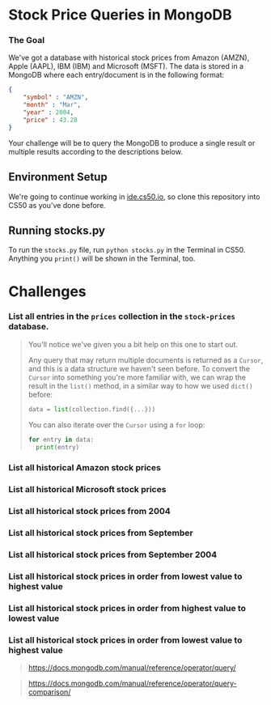 # Stock Price Queries in MongoDB

### The Goal

We've got a database with historical stock prices from Amazon (AMZN), Apple (AAPL), IBM (IBM) and Microsoft (MSFT). The data is stored in a MongoDB where each entry/document is in the following format:

```json
{
	"symbol" : "AMZN",
	"month" : "Mar",
	"year" : 2004,
	"price" : 43.28
}

```

Your challenge will be to query the MongoDB to produce a single result or multiple results according to the descriptions below.

## Environment Setup

We're going to continue working in [ide.cs50.io](https://ide.cs50.io), so clone this repository into CS50 as you've done before.

## Running stocks.py

To run the `stocks.py` file, run `python stocks.py` in the Terminal in CS50. Anything you `print()` will be shown in the Terminal, too.

# Challenges

### List all entries in the `prices` collection in the `stock-prices` database.

> You'll notice we've given you a bit help on this one to start out.
> 
> Any query that may return multiple documents is returned as a `Cursor`, and this is a data structure we haven't seen before. To convert the `Cursor` into something you're more familiar with, we can wrap the result in the `list()` method, in a similar way to how we used `dict()` before:
>
> ```python
> data = list(collection.find({...}))
> ```
>
> You can also iterate over the `Cursor` using a `for` loop:
>
> ```python
> for entry in data:
> 	print(entry)
> ```

### List all historical Amazon stock prices

### List all historical Microsoft stock prices

### List all historical stock prices from 2004

### List all historical stock prices from September

### List all historical stock prices from September 2004

### List all historical stock prices in order from lowest value to highest value

### List all historical stock prices in order from highest value to lowest value

### List all historical stock prices in order from lowest value to highest value


> https://docs.mongodb.com/manual/reference/operator/query/

> https://docs.mongodb.com/manual/reference/operator/query-comparison/